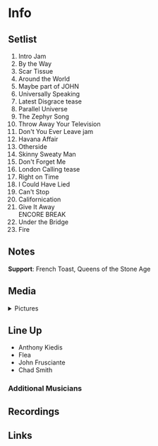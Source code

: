 # Info

## Setlist

1. Intro Jam
2. By the Way
3. Scar Tissue
4. Around the World
5. Maybe part of JOHN
6. Universally Speaking
7. Latest Disgrace tease
8. Parallel Universe
9. The Zephyr Song
10. Throw Away Your Television
11. Don't You Ever Leave jam
12. Havana Affair
13. Otherside
14. Skinny Sweaty Man
15. Don't Forget Me
16. London Calling tease
17. Right on Time
18. I Could Have Lied
19. Can't Stop
20. Californication
21. Give It Away
<br> ENCORE BREAK
22. Under the Bridge
23. Fire

## Notes

**Support**: French Toast, Queens of the Stone Age

## Media 

<details>
  <summary>Pictures</summary>
  <!--<img alt="Setlist" title="Setlist" src="_.jpg" height="200" />-->
</details>

## Line Up

* Anthony Kiedis
* Flea
* John Frusciante
* Chad Smith

### Additional Musicians

## Recordings

## Links
